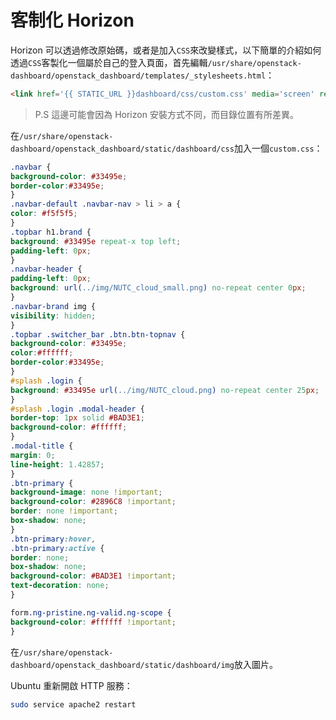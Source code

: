 # 客制化 Horizon
Horizon 可以透過修改原始碼，或者是加入```CSS```來改變樣式，以下簡單的介紹如何透過```CSS```客製化一個屬於自己的登入頁面，首先編輯```/usr/share/openstack-dashboard/openstack_dashboard/templates/_stylesheets.html```：
```html
<link href='{{ STATIC_URL }}dashboard/css/custom.css' media='screen' rel='stylesheet' />
```
> P.S 這邊可能會因為 Horizon 安裝方式不同，而目錄位置有所差異。

在```/usr/share/openstack-dashboard/openstack_dashboard/static/dashboard/css```加入一個```custom.css```：
```css
.navbar {
background-color: #33495e;
border-color:#33495e;
}
.navbar-default .navbar-nav > li > a {
color: #f5f5f5;
}
.topbar h1.brand {
background: #33495e repeat-x top left;
padding-left: 0px;
}
.navbar-header {
padding-left: 0px;
background: url(../img/NUTC_cloud_small.png) no-repeat center 0px;
}
.navbar-brand img {
visibility: hidden;
}
.topbar .switcher_bar .btn.btn-topnav {
background-color: #33495e;
color:#ffffff;
border-color:#33495e;
}
#splash .login {
background: #33495e url(../img/NUTC_cloud.png) no-repeat center 25px;
}
#splash .login .modal-header {
border-top: 1px solid #BAD3E1;
background-color: #ffffff;
}
.modal-title {
margin: 0;
line-height: 1.42857;
}
.btn-primary {
background-image: none !important;
background-color: #2896C8 !important;
border: none !important;
box-shadow: none;
}
.btn-primary:hover,
.btn-primary:active {
border: none;
box-shadow: none;
background-color: #BAD3E1 !important;
text-decoration: none;
}

form.ng-pristine.ng-valid.ng-scope {
background-color: #ffffff !important;
}
```
在```/usr/share/openstack-dashboard/openstack_dashboard/static/dashboard/img```放入圖片。

Ubuntu 重新開啟 HTTP 服務：
```sh
sudo service apache2 restart
```